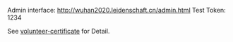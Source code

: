 
Admin interface: http://wuhan2020.leidenschaft.cn/admin.html
Test Token: 1234

See [volunteer-certificate](https://github.com/zhaofeng-shu33/volunteer-certificate) for Detail.
